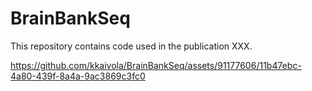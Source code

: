 # BrainBankSeq

This repository contains code used in the publication XXX.



https://github.com/kkaivola/BrainBankSeq/assets/91177606/11b47ebc-4a80-439f-8a4a-9ac3869c3fc0


